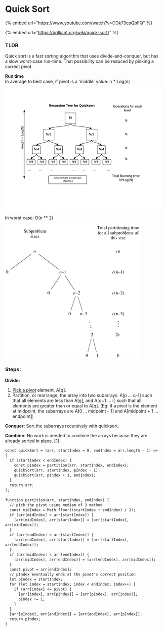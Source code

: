 # Quick Sort

{% embed url="https://www.youtube.com/watch?v=COk73cpQbFQ" %}

{% embed url="https://brilliant.org/wiki/quick-sort/" %}

### TLDR

Quick sort is a fast sorting algorithm that uses divide-and-conquer, but has a slow worst-case run-time. That possibility can be reduced by picking a correct pivot.

**Run time**  
In average to best case, if pivot is a 'middle' value: n \* Log\(n\)

![](../../../.gitbook/assets/image%20%2836%29.png)

In worst case: O\(n \*\* 2\)

![](../../../.gitbook/assets/image%20%2839%29.png)

### Steps:

**Divide:**

1. [Pick a pivot](https://brilliant.org/wiki/quick-sort/#choosing-a-pivot) element, A\[q\].
2. Partition, or rearrange, the array into two subarrays: A\[p ... q-1\] such that all elements are less than A\[q\], and A\[q+1 … r\] such that all elements are greater than or equal to A\[q\]. \(Eg: if a pivot is the element at midpoint, the subarrays are A\[0 ... midpoint - 1\] and A\[midpoint + 1 ... endpoint\]\)

**Conquer:** Sort the subarrays recursively with quicksort.

**Combine:** No work is needed to combine the arrays because they are already sorted in place. [\[1\]](https://brilliant.org/wiki/quick-sort/#citation-1)



```text
const quickSort = (arr, startIndex = 0, endIndex = arr.length - 1) => {
  if (startIndex < endIndex) {
    const pIndex = partition(arr, startIndex, endIndex);
    quickSort(arr, startIndex, pIndex - 1);
    quickSort(arr, pIndex + 1, endIndex);
  }
  return arr;
};

function partition(arr, startIndex, endIndex) {
  // pick the pivot using median of 3 method
  const midIndex = Math.floor((startIndex + endIndex) / 2);
  if (arr[midIndex] < arr[startIndex]) {
    [arr[midIndex], arr[startIndex]] = [arr[startIndex], arr[midIndex]];
  }
  if (arr[endIndex] < arr[startIndex]) {
    [arr[endIndex], arr[startIndex]] = [arr[startIndex], arr[endIndex]];
  }
  if (arr[midIndex] < arr[endIndex]) {
    [arr[midIndex], arr[endIndex]] = [arr[endIndex], arr[midIndex]];
  }
  const pivot = arr[endIndex];
  // pIndex eventually ends at the pivot's correct position
  let pIndex = startIndex;
  for (let index = startIndex; index < endIndex; index++) {
    if (arr[index] <= pivot) {
      [arr[index], arr[pIndex]] = [arr[pIndex], arr[index]];
      pIndex += 1;
    }
  }
  [arr[pIndex], arr[endIndex]] = [arr[endIndex], arr[pIndex]];
  return pIndex;
}
```

